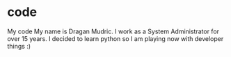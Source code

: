 # code
My code
My name is Dragan Mudric. I work as a System Administrator for over 15 years. I decided to learn python so I am playing now with developer things :)
